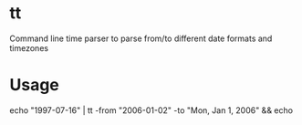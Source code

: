 # tt
Command line time parser to parse from/to different date formats and timezones

# Usage
echo "1997-07-16" | tt -from "2006-01-02" -to "Mon, Jan 1, 2006" && echo
